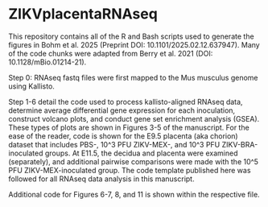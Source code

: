 # ZIKVplacentaRNAseq
This repository contains all of the R and Bash scripts used to generate the figures in Bohm et al. 2025 (Preprint DOI: 10.1101/2025.02.12.637947). Many of the code chunks were adapted from Berry et al. 2021 (DOI: 10.1128/mBio.01214-21).

Step 0: RNAseq fastq files were first mapped to the Mus musculus genome using Kallisto.

Step 1-6 detail the code used to process kallisto-aligned RNAseq data, determine average differential gene expression for each inoculation, construct volcano plots, and conduct gene set enrichment analysis (GSEA). These types of plots are shown in Figures 3-5 of the manuscript. For the ease of the reader, code is shown for the E9.5 placenta (aka chorion) dataset that includes PBS-, 10^3 PFU ZIKV-MEX-, and 10^3 PFU ZIKV-BRA-inoculated groups. At E11.5, the decidua and placenta were examined (separately), and additional pairwise comparisons were made with the 10^5 PFU ZIKV-MEX-inoculated group. The code template published here was followed for all RNAseq data analysis in this manuscript. 

Additional code for Figures 6-7, 8, and 11 is shown within the respective file. 
